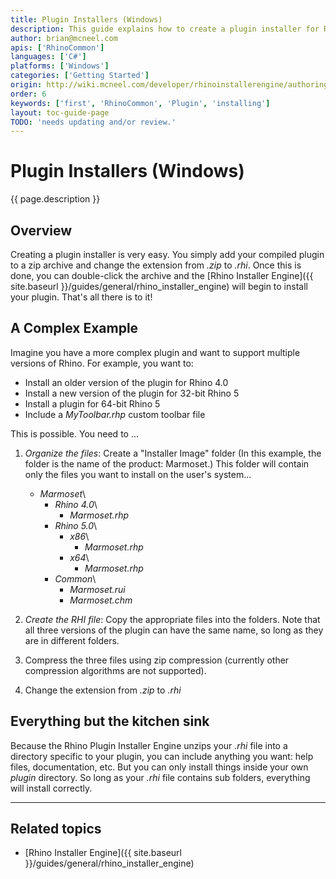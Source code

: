 ```yaml
---
title: Plugin Installers (Windows)
description: This guide explains how to create a plugin installer for Rhino for Windows.
author: brian@mcneel.com
apis: ['RhinoCommon']
languages: ['C#']
platforms: ['Windows']
categories: ['Getting Started']
origin: http://wiki.mcneel.com/developer/rhinoinstallerengine/authoring
order: 6
keywords: ['first', 'RhinoCommon', 'Plugin', 'installing']
layout: toc-guide-page
TODO: 'needs updating and/or review.'
---
```



# Plugin Installers (Windows)

{{ page.description }}

## Overview

Creating a plugin installer is very easy.  You simply add your compiled plugin to a zip archive and change the extension from *.zip* to *.rhi*.  Once this is done, you can double-click the archive and the [Rhino Installer Engine]({{ site.baseurl }}/guides/general/rhino_installer_engine) will begin to install your plugin.  That's all there is to it!

## A Complex Example

Imagine you have a more complex plugin and want to support multiple versions of Rhino.  For example, you want to:

- Install an older version of the plugin for Rhino 4.0
- Install a new version of the plugin for 32-bit Rhino 5
- Install a plugin for 64-bit Rhino 5
- Include a *MyToolbar.rhp* custom toolbar file

This is possible.  You need to ...

1. *Organize the files*:  Create a "Installer Image" folder (In this example, the folder is the name of the product: Marmoset.)  This folder will contain only the files you want to install on the user's system...

    - *Marmoset*\\
        - *Rhino 4.0*\\
            - *Marmoset.rhp*
        - *Rhino 5.0*\\
            - *x86*\\
                - *Marmoset.rhp*
            - *x64*\\
                - *Marmoset.rhp*
        - *Common*\\
            - *Marmoset.rui*
            - *Marmoset.chm*

1. *Create the RHI file*: Copy the appropriate files into the folders.  Note that all three versions of the plugin can have the same name, so long as they are in different folders.
1. Compress the three files using zip compression (currently other compression algorithms are not supported).
1. Change the extension from *.zip* to *.rhi*

## Everything but the kitchen sink

Because the Rhino Plugin Installer Engine unzips your *.rhi* file into a directory specific to your plugin, you can include anything you want: help files, documentation, etc.  But you can only install things inside your own *plugin* directory.  So long as your *.rhi* file contains sub folders, everything will install correctly.

---

## Related topics

- [Rhino Installer Engine]({{ site.baseurl }}/guides/general/rhino_installer_engine)
